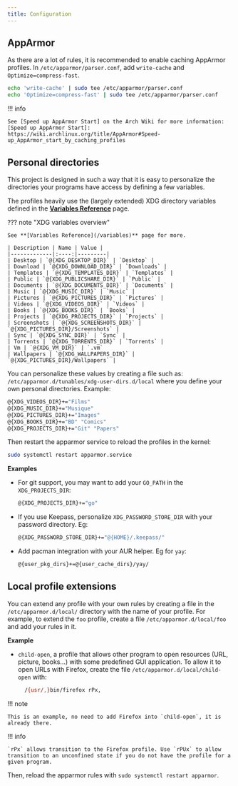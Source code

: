 ```yaml
---
title: Configuration
---
```


## AppArmor

As there are a lot of rules, it is recommended to enable caching AppArmor profiles.
In `/etc/apparmor/parser.conf`, add `write-cache` and `Optimize=compress-fast`.

```sh
echo 'write-cache' | sudo tee /etc/apparmor/parser.conf
echo 'Optimize=compress-fast' | sudo tee /etc/apparmor/parser.conf
```

!!! info

    See [Speed up AppArmor Start] on the Arch Wiki for more information:
    [Speed up AppArmor Start]: https://wiki.archlinux.org/title/AppArmor#Speed-up_AppArmor_start_by_caching_profiles


## Personal directories

This project is designed in such a way that it is easy to personalize the
directories your programs have access by defining a few variables.

The profiles heavily use the (largely extended) XDG directory variables defined
in the **[Variables Reference](/variables)** page.

??? note "XDG variables overview"

    See **[Variables Reference](/variables)** page for more.

    | Description | Name | Value |
    |-------------|:----:|---------|
    | Desktop | `@{XDG_DESKTOP_DIR}` | `Desktop` |
    | Download | `@{XDG_DOWNLOAD_DIR}` | `Downloads` |
    | Templates | `@{XDG_TEMPLATES_DIR}` | `Templates` |
    | Public | `@{XDG_PUBLICSHARE_DIR}` | `Public` |
    | Documents | `@{XDG_DOCUMENTS_DIR}` | `Documents` |
    | Music | `@{XDG_MUSIC_DIR}` | `Music` |
    | Pictures | `@{XDG_PICTURES_DIR}` | `Pictures` |
    | Videos | `@{XDG_VIDEOS_DIR}` | `Videos` |
    | Books | `@{XDG_BOOKS_DIR}` | `Books` |
    | Projects | `@{XDG_PROJECTS_DIR}` | `Projects` |
    | Screenshots | `@{XDG_SCREENSHOTS_DIR}` | `@{XDG_PICTURES_DIR}/Screenshots` |
    | Sync | `@{XDG_SYNC_DIR}` | `Sync` |
    | Torrents | `@{XDG_TORRENTS_DIR}` | `Torrents` |
    | Vm | `@{XDG_VM_DIR}` | `.vm`
    | Wallpapers | `@{XDG_WALLPAPERS_DIR}` | `@{XDG_PICTURES_DIR}/Wallpapers` |

You can personalize these values by creating a file such as:
`/etc/apparmor.d/tunables/xdg-user-dirs.d/local` where you define your own
personal directories. Example:
```sh
@{XDG_VIDEOS_DIR}+="Films"
@{XDG_MUSIC_DIR}+="Musique"
@{XDG_PICTURES_DIR}+="Images"
@{XDG_BOOKS_DIR}+="BD" "Comics"
@{XDG_PROJECTS_DIR}+="Git" "Papers"
```

Then restart the apparmor service to reload the profiles in the kernel:
```sh
sudo systemctl restart apparmor.service
```

**Examples**

- For git support, you may want to add your `GO_PATH` in the `XDG_PROJECTS_DIR`:
    ```sh
    @{XDG_PROJECTS_DIR}+="go"
    ```
- If you use Keepass, personalize `XDG_PASSWORD_STORE_DIR` with your password directory. Eg:
    ```sh
    @{XDG_PASSWORD_STORE_DIR}+="@{HOME}/.keepass/"
    ```
- Add pacman integration with your AUR helper. Eg for `yay`:
    ```sh
    @{user_pkg_dirs}+=@{user_cache_dirs}/yay/
    ```

## Local profile extensions

You can extend any profile with your own rules by creating a file in the 
`/etc/apparmor.d/local/` directory with the name of your profile. For example,
to extend the `foo` profile, create a file `/etc/apparmor.d/local/foo` and add
your rules in it.

**Example**

- `child-open`, a profile that allows other program to open resources (URL, 
  picture, books...) with some predefined GUI application. To allow it to open
  URLs with Firefox, create the file `/etc/apparmor.d/local/child-open` with:
  ```sh
    /{usr/,}bin/firefox rPx,
  ```

!!! note

    This is an example, no need to add Firefox into `child-open`, it is already there.

!!! info

    `rPx` allows transition to the Firefox profile. Use `rPUx` to allow
    transition to an unconfined state if you do not have the profile for a
    given program.


Then, reload the apparmor rules with `sudo systemctl restart apparmor`.
